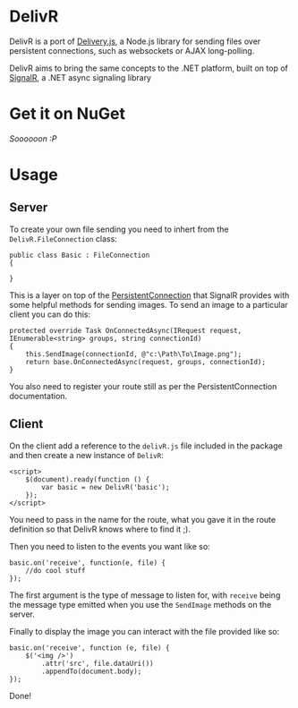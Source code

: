 # DelivR

DelivR is a port of [Delivery.js](https://github.com/liamks/Delivery.js), a Node.js library for sending files over persistent connections, such as websockets or AJAX long-polling.

DelivR aims to bring the same concepts to the .NET platform, built on top of [SignalR](https://github.com/SignalR/SignalR/), a .NET async signaling library

# Get it on NuGet

*Soooooon :P*

# Usage

## Server

To create your own file sending you need to inhert from the `DelivR.FileConnection` class:

    public class Basic : FileConnection
    {
        
    }
    
This is a layer on top of the [PersistentConnection](https://github.com/SignalR/SignalR/wiki/PersistentConnection) that SignalR provides with some helpful methods for sending images. To send an image to a particular client you can do this:

    protected override Task OnConnectedAsync(IRequest request, IEnumerable<string> groups, string connectionId)
    {
        this.SendImage(connectionId, @"c:\Path\To\Image.png");
        return base.OnConnectedAsync(request, groups, connectionId);
    }

You also need to register your route still as per the PersistentConnection documentation.

## Client

On the client add a reference to the `delivR.js` file included in the package and then create a new instance of `DelivR`:

	<script>
		$(document).ready(function () {
			var basic = new DelivR('basic');
		});
	</script>
	
You need to pass in the name for the route, what you gave it in the route definition so that DelivR knows where to find it ;).

Then you need to listen to the events you want like so:

	basic.on('receive', function(e, file) {
		//do cool stuff
	});
	
The first argument is the type of message to listen for, with `receive` being the message type emitted when you use the `SendImage` methods on the server.

Finally to display the image you can interact with the file provided like so:

	basic.on('receive', function (e, file) {
		$('<img />')
			.attr('src', file.dataUri())
			.appendTo(document.body);
	});
	
Done!